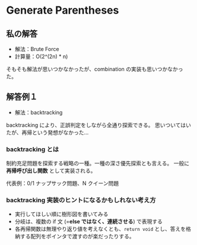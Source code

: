 # Generate Parentheses

## 私の解答

- 解法：Brute Force
- 計算量：O(2^(2n) \* n)

そもそも解法が思いつかなかったが、combination の実装も思いつかなかった。

## 解答例１

- 解法：backtracking

backtracking により、正誤判定をしながら全通り探索できる。
思いついてはいたが、再帰という発想がなかった…

### backtracking とは

制約充足問題を探索する戦略の一種。一種の深さ優先探索とも言える。
一般に **再帰呼び出し関数** として実装される。

代表例：0/1 ナップサック問題、N クイーン問題

### backtracking 実装のヒントになるかもしれない考え方

- 実行してほしい順に樹形図を書いてみる
- 分岐は、複数の if 文 (=**else ではなく、連続させる**) で表現する
- 各再帰関数は無理やり返り値を考えなくとも、`return void` とし、答えを格納する配列をポインタで渡すのが楽だったりする。
